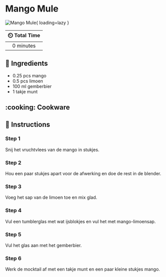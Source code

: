 # Mango Mule

![Mango Mule](../assets/images/mango-mule.png){ loading=lazy }

| :timer_clock: Total Time |
|:-----------------------: |
| 0 minutes |

## :salt: Ingredients

- 0.25 pcs mango
- 0.5 pcs limoen
- 100 ml gemberbier
- 1 takje munt

## :cooking: Cookware

## :pencil: Instructions

### Step 1

Snij het vruchtvlees van de mango in stukjes.

### Step 2

Hou een paar stukjes apart voor de afwerking en doe de rest in de blender.

### Step 3

Voeg het sap van de limoen toe en mix glad.

### Step 4

Vul een tumblerglas  met wat ijsblokjes en vul het met mango-limoensap.

### Step 5

Vul het glas aan met het gemberbier.

### Step 6

Werk de mocktail af met een takje munt en een paar kleine stukjes mango.
